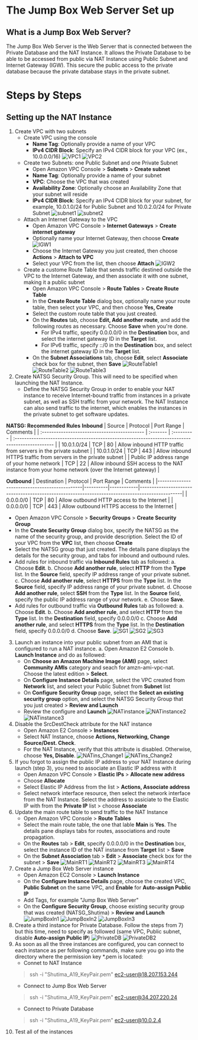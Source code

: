 # The Jump Box Web Server Set up
## What is a Jump Box Web Server?
The Jump Box Web Server is the Web Server that is connected between the Private Database and the NAT Instance. It allows the Private Database to be able to be accessed from public via NAT Instance using Public Subnet and Internet Gateway (IGW). This secure the public access to the private database because the private database stays in the private subnet.
# Steps by Steps
## Setting up the NAT Instance
1. Create VPC with two subnets
   - Create VPC using the console
     - **Name Tag**: Optionally provide a name of your VPC
     - **IPv4 CIDR Block**: Specify an IPv4 CIDR block for your VPC (ex., 10.0.0.0/16)
        ![VPC1](https://github.com/Shutima/desktop-tutorial/blob/version1/VPC1.jpg)
        ![VPC2](https://github.com/Shutima/desktop-tutorial/blob/version1/VPC2.jpg)
   - Create two Subnets: one Public Subnet and one Private Subnet
     - Open Amazon VPC Console > **Subnets** > **Create subnet**
     - **Name Tag**: Optionally provide a name of your subnet
     - **VPC**: Choose the VPC that was created
     - **Availability Zone**: Optionally choose an Availability Zone that your subnet will reside
     - **IPv4 CIDR Block**: Specify an IPv4 CIDR block for your subnet, for example, 10.0.1.0/24 for Public Subnet and 10.0.2.0/24 for Private Subnet
        ![subnet1](https://github.com/Shutima/desktop-tutorial/blob/master/subnet1.jpg)
        ![subnet2](https://github.com/Shutima/desktop-tutorial/blob/master/subnet2.jpg)
   - Attach an Internet Gateway to the VPC
     - Open Amazon VPC Console > **Internet Gateways** > **Create internet gateway**
     - Optionally name your Internet Gateway, then choose **Create**
        ![IGW1](https://github.com/Shutima/desktop-tutorial/blob/master/IGW1.png)
     - Choose the Internet Gateway you just created, then choose **Actions** > **Attach to VPC**
     - Select your VPC from the list, then choose **Attach**
        ![IGW2](https://github.com/Shutima/desktop-tutorial/blob/master/IGW2.png)
   - Create a custome Route Table that sends traffic destined outside the VPC to the Internet Gateway, and then associate it with one subnet, making it a public subnet
     - Open Amazon VPC Console > **Route Tables** > **Create Route Table**
     - In the **Create Route Table** dialog box, optionally name your route table, then select your VPC, and then choose **Yes, Create**
     - Select the custom route table that you just created.
     - On the **Routes** tab, choose **Edit, Add another route**, and add the following routes as necessary. Choose **Save** when you're done.
       - For IPv4 traffic, specify 0.0.0.0/0 in the **Destination** box, and select the internet gateway ID in the **Target** list.
       - For IPv6 traffic, specify ::/0 in the **Destination** box, and select the internet gateway ID in the **Target** list.
     - On the **Subnet Associations** tab, choose **Edit**, select **Associate** check box for the subnet, then **Save**
        ![RouteTable1](https://github.com/Shutima/desktop-tutorial/blob/master/RouteTable1.jpg)
        ![RouteTable2](https://github.com/Shutima/desktop-tutorial/blob/master/RouteTable2.png)
        ![RouteTable3](https://github.com/Shutima/desktop-tutorial/blob/master/RouteTable3.jpg)
2. Create NATSG Security Group. This will need to be specified when launching the NAT Instance.
   - Define the NATSG Security Group in order to enable your NAT instance to receive Internet-bound traffic from instances in a private subnet, as well as SSH traffic from your network. The NAT Instance can also send traffic to the internet, which enables the instances in the private subnet to get software updates.

**NATSG: Recommended Rules**
**Inbound**
| Source                                       | Protocol | Port Range | Comments                                                                                        |
| :------------------------------------------- | :------- | :--------- | :---------------------------------------------------------------------------------------------- |
| 10.0.1.0/24                                  | TCP      | 80         | Allow inbound HTTP traffic from servers in the private subnet                                   |
| 10.0.1.0/24                                  | TCP      | 443        | Allow inbound HTTPS traffic from servers in the private subnet                                  |
| Public IP address range of your home network | TCP      | 22         | Allow inbound SSH access to the NAT instance from your home network (over the Internet gateway) |

**Outbound**
| Destination                                  | Protocol | Port Range | Comments                                                                                       |
|----------------------------------------------|----------|------------|------------------------------------------------------------------------------------------------|
| 0.0.0.0/0                                    | TCP      | 80         | Allow outbound HTTP access to the Internet                                                     |
| 0.0.0.0/0                                    | TCP      | 443        | Allow outbound HTTPS access to the Internet                                                    |

   - Open Amazon VPC Console > **Security Groups** > **Create Security Group**
   - In the **Create Security Group** dialog box, specify the NATSG as the name of the security group, and provide description. Select the ID of your VPC from the **VPC** list, then choose **Create**
   - Select the NATSG group that just created. The details pane displays the details for the security group, and tabs for inbound and outbound rules.
   - Add rules for inbound traffic via **Inbound Rules** tab as followed:
     a. Choose **Edit**.
     b. Choose **Add another rule**, select **HTTP** from the **Type** list. In the **Source** field, specify IP address range of your private subnet.
     c. Choose **Add another rule**, select **HTTPS** from the **Type** list. In the **Source** field, specify IP address range of your private subnet.
     d. Choose **Add another rule**, select **SSH** from the **Type** list. In the **Source** field, specify the public IP address range of your network.
     e. Choose **Save**.
   - Add rules for outbound traffic via **Outbound Rules** tab as followed:
     a. Choose **Edit**.
     b. Choose **Add another rule**, and select **HTTP** from the **Type** list. In the **Destination** field, specify 0.0.0.0/0 
     c. Choose **Add another rule**, and select **HTTPS** from the **Type** list. In the **Destination** field, specify 0.0.0.0/0 
     d. Choose **Save**.
        ![SG1](https://github.com/Shutima/desktop-tutorial/blob/master/SG1.jpg)
        ![SG2](https://github.com/Shutima/desktop-tutorial/blob/master/SG2.jpg)
        ![SG3](https://github.com/Shutima/desktop-tutorial/blob/master/SG3.jpg)

3. Launch an instance into your public subnet from an AMI that is configured to run a NAT instance.
   a. Open Amazon E2 Console
   b. **Launch Instance** and do as followed:
      - On **Choose an Amazon Machine Image (AMI)** page, select **Community AMIs** category and seach for amzn-ami-vpc-nat. Choose the latest edition > **Select**.
      - On **Configure Instance Details** page, select the VPC created from **Network** list, and select your Public Subnet from **Subnet** list
      - On **Configure Security Group** page, select the **Select an existing security group** option, and select the NATSG Security Group that you just created > **Review and Launch**
      - Review the configure and **Launch**
        ![NATinstance](https://github.com/Shutima/desktop-tutorial/blob/master/NATinstance.jpg)
        ![NATinstance2](https://github.com/Shutima/desktop-tutorial/blob/master/NATinstance2.jpg)
        ![NATinstance3](https://github.com/Shutima/desktop-tutorial/blob/master/NATinstance3.jpg)
4. Disable the SrcDestCheck attribute for the NAT instance 
   - Open Amazon E2 Console > **Instances**
   - Select NAT Instance, choose **Actions, Networking, Change Source/Dest. Check**.
   - For the NAT Instance, verify that this attribute is disabled. Otherwise, choose **Yes, Disable**.
        ![NATins_Change1](https://github.com/Shutima/desktop-tutorial/blob/master/NATins_Change1.jpg)
        ![NATins_Change2](https://github.com/Shutima/desktop-tutorial/blob/master/NATins_Change2.jpg)
5. If you forgot to assign the public IP address to your NAT Instance during launch (step 3), you need to associate an Elastic IP address with it
   - Open Amazon VPC Console > **Elastic IPs** > **Allocate new address**
   - Choose **Allocate**
   - Select Elastic IP Address from the list > **Actions, Associate address**
   - Select network interface resource, then select the network interface from the NAT Instance. Select the address to assiciate to the Elastic IP with from the **Private IP** list > choose **Associate**
6. Update the main route table to send traffic to the NAT Instance
   - Open Amazon VPC Console > **Route Tables**
   - Select the main route table, the one that lable **Main** is **Yes**. The details pane displays tabs for routes, associations and route propagation.
   - On the **Routes** tab > **Edit**, specify 0.0.0.0/0 in the **Destination** box, select the instance ID of the NAT instance from **Target** list > **Save**
   - On the **Subnet Association** tab > **Edit** > **Associate** check box for the subnet > **Save**
        ![MainRT1](https://github.com/Shutima/desktop-tutorial/blob/master/mainRT1.jpg)
        ![MainRT2](https://github.com/Shutima/desktop-tutorial/blob/master/mainRT2.jpg)
        ![MainRT3](https://github.com/Shutima/desktop-tutorial/blob/master/mainRT3.jpg)
        ![MainRT4](https://github.com/Shutima/desktop-tutorial/blob/master/mainRT4.jpg)
7. Create a Jump Box Web Server instance
   - Open Amazon EC2 Console > **Launch Instance**
   - On the **Configure Instance Details** page, choose the created VPC, **Public Subnet** on the same VPC, and **Enable** for **Auto-assign Public IP**
   - Add Tags, for example "Jump Box Web Server"
   - On the **Configure Security Group**, choose existing security group that was created (NATSG_Shutima) > **Review and Launch**
        ![JumpBoxIn1](https://github.com/Shutima/desktop-tutorial/blob/master/JumpBoxIn1.jpg)
        ![JumpBoxIn2](https://github.com/Shutima/desktop-tutorial/blob/master/JumpBoxIn2.jpg)
        ![JumpBoxIn3](https://github.com/Shutima/desktop-tutorial/blob/master/JumpBoxIn3.jpg)
8. Create a third instance for Private Database. Follow the steps from 7) but this time, need to specify as followed (same VPC, Public subnet, disable **Auto-assign Public IP**)
        ![PrivateDB](https://github.com/Shutima/desktop-tutorial/blob/master/PrivateDB.jpg)
        ![PrivateDB2](https://github.com/Shutima/desktop-tutorial/blob/master/PrivateDB2.jpg)
9. As soon as all the three instances are configured, you can connect to each instance as per following commands, make sure you go into the directory where the permission key *.pem is located:
   - Connet to NAT Instance
   >ssh -i "Shutima_A19_KeyPair.pem" ec2-user@18.207.153.244
   - Connect to Jump Box Web Server
   >ssh -i "Shutima_A19_KeyPair.pem" ec2-user@34.207.220.24
   - Connect to Private Database
   >ssh -i "Shutima_A19_KeyPair.pem" ec2-user@10.0.2.4
10. Test all of the instances

